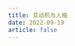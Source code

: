 ```yaml
---
title: 亚动机与人格
date: 2022-09-19
article: false
---
```


<PDF url="https://www.deadly-exception.icu:7779/pdf/%E5%BF%83%E7%90%86%E5%AD%A6/%E4%BA%9A%E5%8A%A8%E6%9C%BA%E4%B8%8E%E4%BA%BA%E6%A0%BC.pdf" height="880px"/>
